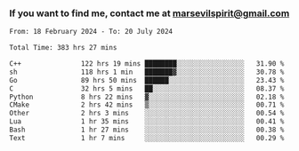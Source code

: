 ### If you want to find me, contact me at marsevilspirit@gmail.com

<!--
**marsevilspirit/marsevilspirit** is a ✨ _special_ ✨ repository because its `README.md` (this file) appears on your GitHub profile.

Here are some ideas to get you started:

- 🔭 I’m currently working on ...
- 🌱 I’m currently learning ...
- 👯 I’m looking to collaborate on ...
- 🤔 I’m looking for help with ...
- 💬 Ask me about ...
- 📫 How to reach me: ...
- 😄 Pronouns: ...
- ⚡ Fun fact: ...
-->
<!--START_SECTION:waka-->

```txt
From: 18 February 2024 - To: 20 July 2024

Total Time: 383 hrs 27 mins

C++               122 hrs 19 mins ████████░░░░░░░░░░░░░░░░░   31.90 %
sh                118 hrs 1 min   ███████▓░░░░░░░░░░░░░░░░░   30.78 %
Go                89 hrs 50 mins  ██████░░░░░░░░░░░░░░░░░░░   23.43 %
C                 32 hrs 5 mins   ██░░░░░░░░░░░░░░░░░░░░░░░   08.37 %
Python            8 hrs 22 mins   ▓░░░░░░░░░░░░░░░░░░░░░░░░   02.18 %
CMake             2 hrs 42 mins   ▒░░░░░░░░░░░░░░░░░░░░░░░░   00.71 %
Other             2 hrs 3 mins    ░░░░░░░░░░░░░░░░░░░░░░░░░   00.54 %
Lua               1 hr 35 mins    ░░░░░░░░░░░░░░░░░░░░░░░░░   00.41 %
Bash              1 hr 27 mins    ░░░░░░░░░░░░░░░░░░░░░░░░░   00.38 %
Text              1 hr 7 mins     ░░░░░░░░░░░░░░░░░░░░░░░░░   00.29 %
```

<!--END_SECTION:waka-->
